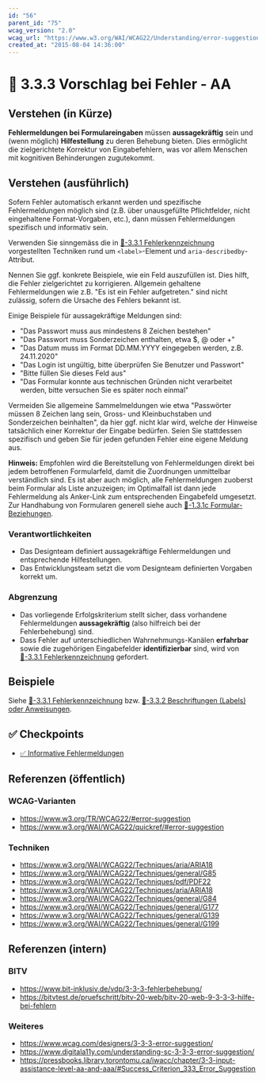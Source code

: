 ```yaml
---
id: "56"
parent_id: "75"
wcag_version: "2.0"
wcag_url: "https://www.w3.org/WAI/WCAG22/Understanding/error-suggestion.html"
created_at: "2015-08-04 14:36:00"
---
```


# 📜 3.3.3 Vorschlag bei Fehler - AA

## Verstehen (in Kürze)

**Fehlermeldungen bei Formulareingaben** müssen **aussagekräftig** sein und (wenn möglich) **Hilfestellung** zu deren Behebung bieten. Dies ermöglicht die zielgerichtete Korrektur von Eingabefehlern, was vor allem Menschen mit kognitiven Behinderungen zugutekommt.

## Verstehen (ausführlich)

Sofern Fehler automatisch erkannt werden und spezifische Fehlermeldungen möglich sind (z.B. über unausgefüllte Pflichtfelder, nicht eingehaltene Format-Vorgaben, etc.), dann müssen Fehlermeldungen spezifisch und informativ sein.

Verwenden Sie sinngemäss die in [📜-3.3.1 Fehlerkennzeichnung](/de/wcag/3.3.1-fehlerkennzeichnung) vorgestellten Techniken rund um `<label>`-Element und `aria-describedby`-Attribut.

Nennen Sie ggf. konkrete Beispiele, wie ein Feld auszufüllen ist. Dies hilft, die Fehler zielgerichtet zu korrigieren. Allgemein gehaltene Fehlermeldungen wie z.B. "Es ist ein Fehler aufgetreten." sind nicht zulässig, sofern die Ursache des Fehlers bekannt ist.

Einige Beispiele für aussagekräftige Meldungen sind:

- "Das Passwort muss aus mindestens 8 Zeichen bestehen"
- "Das Passwort muss Sonderzeichen enthalten, etwa $, @ oder +"
- "Das Datum muss im Format DD.MM.YYYY eingegeben werden, z.B. 24.11.2020"
- "Das Login ist ungültig, bitte überprüfen Sie Benutzer und Passwort"
- "Bitte füllen Sie dieses Feld aus"
- "Das Formular konnte aus technischen Gründen nicht verarbeitet werden, bitte versuchen Sie es später noch einmal"

Vermeiden Sie allgemeine Sammelmeldungen wie etwa "Passwörter müssen 8 Zeichen lang sein, Gross- und Kleinbuchstaben und Sonderzeichen beinhalten", da hier ggf. nicht klar wird, welche der Hinweise tatsächlich einer Korrektur der Eingabe bedürfen. Seien Sie stattdessen spezifisch und geben Sie für jeden gefunden Fehler eine eigene Meldung aus.

**Hinweis:** Empfohlen wird die Bereitstellung von Fehlermeldungen direkt bei jedem betroffenen Formularfeld, damit die Zuordnungen unmittelbar verständlich sind. Es ist aber auch möglich, alle Fehlermeldungen zuoberst beim Formular als Liste anzuzeigen; im Optimalfall ist dann jede Fehlermeldung als Anker-Link zum entsprechenden Eingabefeld umgesetzt. Zur Handhabung von Formularen generell siehe auch [📜-1.3.1c Formular-Beziehungen](/de/wcag/1.3.1c-formular-beziehungen).

### Verantwortlichkeiten

- Das Designteam definiert aussagekräftige Fehlermeldungen und entsprechende Hilfestellungen.
- Das Entwicklungsteam setzt die vom Designteam definierten Vorgaben korrekt um.

### Abgrenzung

- Das vorliegende Erfolgskriterium stellt sicher, dass vorhandene Fehlermeldungen **aussagekräftig** (also hilfreich bei der Fehlerbehebung) sind.
- Dass Fehler auf unterschiedlichen Wahrnehmungs-Kanälen **erfahrbar** sowie die zugehörigen Eingabefelder **identifizierbar** sind, wird von [📜-3.3.1 Fehlerkennzeichnung](/de/wcag/3.3.1-fehlerkennzeichnung) gefordert.

## Beispiele

Siehe [📜-3.3.1 Fehlerkennzeichnung](/de/wcag/3.3.1-fehlerkennzeichnung) bzw. [📜-3.3.2 Beschriftungen (Labels) oder Anweisungen](/de/wcag/3.3.2-beschriftungen-labels-oder-anweisungen).

## ✅ Checkpoints

- [✅ Informative Fehlermeldungen](informative-fehlermeldungen)

## Referenzen (öffentlich)

### WCAG-Varianten
- <https://www.w3.org/TR/WCAG22/#error-suggestion>
- <https://www.w3.org/WAI/WCAG22/quickref/#error-suggestion>

### Techniken
- <https://www.w3.org/WAI/WCAG22/Techniques/aria/ARIA18>
- <https://www.w3.org/WAI/WCAG22/Techniques/general/G85>
- <https://www.w3.org/WAI/WCAG22/Techniques/pdf/PDF22>
- <https://www.w3.org/WAI/WCAG22/Techniques/aria/ARIA18>
- <https://www.w3.org/WAI/WCAG22/Techniques/general/G84>
- <https://www.w3.org/WAI/WCAG22/Techniques/general/G177>
- <https://www.w3.org/WAI/WCAG22/Techniques/general/G139>
- <https://www.w3.org/WAI/WCAG22/Techniques/general/G199>

## Referenzen (intern)

### BITV
- <https://www.bit-inklusiv.de/vdp/3-3-3-fehlerbehebung/>
- <https://bitvtest.de/pruefschritt/bitv-20-web/bitv-20-web-9-3-3-3-hilfe-bei-fehlern>

### Weiteres
- <https://www.wcag.com/designers/3-3-3-error-suggestion/>
- <https://www.digitala11y.com/understanding-sc-3-3-3-error-suggestion/>
- <https://pressbooks.library.torontomu.ca/iwacc/chapter/3-3-input-assistance-level-aa-and-aaa/#Success_Criterion_333_Error_Suggestion>
